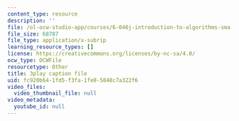 ```yaml
---
content_type: resource
description: ''
file: /ol-ocw-studio-app/courses/6-046j-introduction-to-algorithms-sma-5503-fall-2005/fc920b641fd5f3fa1fe05848c7a322f6_qh5lSHCBiRs.srt
file_size: 68787
file_type: application/x-subrip
learning_resource_types: []
license: https://creativecommons.org/licenses/by-nc-sa/4.0/
ocw_type: OCWFile
resourcetype: Other
title: 3play caption file
uid: fc920b64-1fd5-f3fa-1fe0-5848c7a322f6
video_files:
  video_thumbnail_file: null
video_metadata:
  youtube_id: null
---
```

